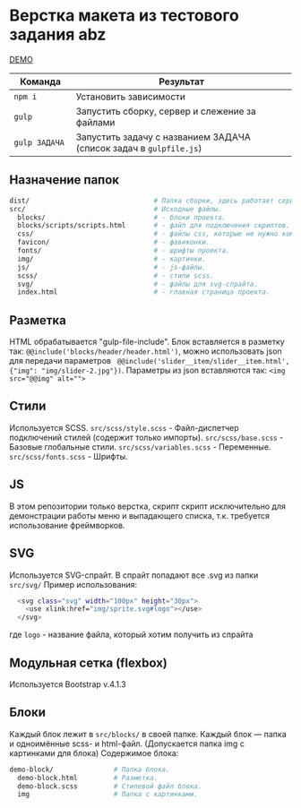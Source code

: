 # Верстка макета из тестового задания abz

[DEMO](http://tamtamlg.github.io/abz-html/)

<table>
  <thead>
    <tr>
      <th>Команда</th>
      <th>Результат</th>
    </tr>
  </thead>
  <tbody>
    <tr>
      <td width="22%"><code>npm i</code></td>
      <td>Установить зависимости</td>
    </tr>
    <tr>
      <td><code>gulp</code></td>
      <td>Запустить сборку, сервер и слежение за файлами</td>
    </tr>
    <tr>
      <td><code>gulp ЗАДАЧА</code></td>
      <td>Запустить задачу с названием ЗАДАЧА (список задач в <code>gulpfile.js</code>)</td>
    </tr>
  </tbody>
</table>



## Назначение папок

```bash
dist/                               # Папка сборки, здесь работает сервер автообновлений.
src/                                # Исходные файлы.
  blocks/                           # - блоки проекта.
  blocks/scripts/scripts.html       # - файл для подключения скриптов.
  css/                              # - файлы css, которые не нужно компилировать.
  favicon/                          # - фавиконки.
  fonts/                            # - шрифты проекта.
  img/                              # - картинки.
  js/                               # - js-файлы.
  scss/                             # - стили scss.
  svg/                              # - файлы для svg-спрайта.
  index.html                        # - главная страница проекта.
```


## Разметка

HTML обрабатывается "gulp-file-include".
Блок вставляется в разметку так: `@@include('blocks/header/header.html')`, можно использовать json для передачи параметров ` @@include('slider__item/slider__item.html', {"img": "img/slider-2.jpg"})`. Параметры из json вставляются так: `<img src="@@img" alt="">`



## Стили

Используется SCSS.
`src/scss/style.scss` - Файл-диспетчер подключений стилей (содержит только импорты).
`src/scss/base.scss` - Базовые глобальные стили.
`src/scss/variables.scss` - Переменные.
`src/scss/fonts.scss` - Шрифты.



## JS

В этом репозитории только верстка, скрипт скрипт исключительно для демонстрации работы меню и выпадающего списка, т.к. требуется использование фреймворков.



## SVG

Используется SVG-спрайт.
В спрайт попадают все .svg из папки `src/svg/`
Пример использования:
```bash
  <svg class="svg" width="100px" height="30px">
    <use xlink:href="img/sprite.svg#logo"></use>
  </svg>
```
где `logo` - название файла, который хотим получить из спрайта



## Модульная сетка (flexbox)

Используется Bootstrap v.4.1.3



## Блоки

Каждый блок лежит в `src/blocks/` в своей папке. Каждый блок — папка и одноимённые scss- и html-файл. (Допускается папка img с картинками для блока)
Содержимое блока:

```bash
demo-block/               # Папка блока.
  demo-block.html         # Разметка.
  demo-block.scss         # Стилевой файл блока.
  img                     # Папка с картинками.
```
